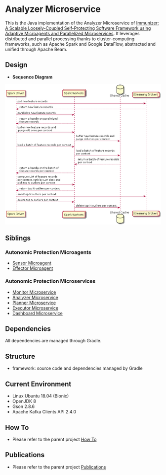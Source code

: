 # Analyzer Microservice

This is the Java implementation of the Analyzer Microservice of [Immunizer: A Scalable Loosely-Coupled Self-Protecting Software Framework using Adaptive Microagents and Parallelized Microservices](https://github.com/oiraqi/immunizer). It leverages distributed and parallel processing thanks to cluster-computing frameworks, such as Apache Spark and Google DataFlow, abstracted and unified through Apache Beam.

## Design
- **Sequence Diagram**
<p align="center">
  <img src="design/sequence-diagram.png">
</p>

## Siblings
### Autonomic Protection Microagents
- [Sensor Microagent](https://github.com/oiraqi/immunizer-sensor)
- [Effector Microagent](https://github.com/oiraqi/immunizer-effector)
### Autonomic Protection Microservices
- [Monitor Microservice](https://github.com/oiraqi/immunizer-monitor)
- [Analyzer Microservice](https://github.com/oiraqi/immunizer-analyze)
- [Planner Microservice](https://github.com/oiraqi/immunizer-plan)
- [Executor Microservice](https://github.com/oiraqi/immunizer-execute)
- [Dashboard Microservice](https://github.com/oiraqi/immunizer-dashboard)

## Dependencies

All dependencies are managed through Gradle.

## Structure
- framework: source code and dependencies managed by Gradle

## Current Environment
- Linux Ubuntu 18.04 (Bionic)
- OpenJDK 8
- Gson 2.8.6
- Apache Kafka Clients API 2.4.0

## How To
- Please refer to the parent project [How To](https://github.com/oiraqi/immunizer#how-to)

## Publications
- Please refer to the parent project [Publications](https://github.com/oiraqi/immunizer#publications)
